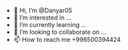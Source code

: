 - 👋 Hi, I’m @Danyar05
- 👀 I’m interested in ...
- 🌱 I’m currently learning ...
- 💞️ I’m looking to collaborate on ...
- 📫 How to reach me +996500394424

<!---
Danyar05/Danyar05 is a ✨ special ✨ repository because its `README.md` (this file) appears on your GitHub profile.
You can click the Preview link to take a look at your changes.
--->
